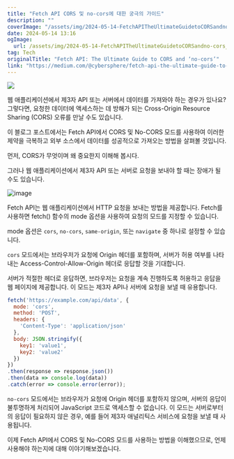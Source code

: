```yaml
---
title: "Fetch API CORS 및 no-cors에 대한 궁극의 가이드"
description: ""
coverImage: "/assets/img/2024-05-14-FetchAPITheUltimateGuidetoCORSandno-cors_0.png"
date: 2024-05-14 13:16
ogImage: 
  url: /assets/img/2024-05-14-FetchAPITheUltimateGuidetoCORSandno-cors_0.png
tag: Tech
originalTitle: "Fetch API: The Ultimate Guide to CORS and ‘no-cors’"
link: "https://medium.com/@cybersphere/fetch-api-the-ultimate-guide-to-cors-and-no-cors-cbcef88d371e"
---
```




<img src="/assets/img/2024-05-14-FetchAPITheUltimateGuidetoCORSandno-cors_0.png" />

웹 애플리케이션에서 제3자 API 또는 서버에서 데이터를 가져와야 하는 경우가 있나요? 그렇다면, 요청한 데이터에 액세스하는 데 방해가 되는 Cross-Origin Resource Sharing (CORS) 오류를 만날 수도 있습니다.

이 블로그 포스트에서는 Fetch API에서 CORS 및 No-CORS 모드를 사용하여 이러한 제약을 극복하고 외부 소스에서 데이터를 성공적으로 가져오는 방법을 살펴볼 것입니다.

먼저, CORS가 무엇이며 왜 중요한지 이해해 봅시다.




그러나 웹 애플리케이션에서 제3자 API 또는 서버로 요청을 보내야 할 때는 장애가 될 수도 있습니다.

![image](/assets/img/2024-05-14-FetchAPITheUltimateGuidetoCORSandno-cors_1.png)

Fetch API는 웹 애플리케이션에서 HTTP 요청을 보내는 방법을 제공합니다. Fetch를 사용하면 fetch() 함수의 mode 옵션을 사용하여 요청의 모드를 지정할 수 있습니다.

mode 옵션은 `cors`, `no-cors`, `same-origin`, 또는 `navigate` 중 하나로 설정할 수 있습니다.



`cors` 모드에서는 브라우저가 요청에 Origin 헤더를 포함하며, 서버가 허용 여부를 나타내는 Access-Control-Allow-Origin 헤더로 응답할 것을 기대합니다.

서버가 적절한 헤더로 응답하면, 브라우저는 요청을 계속 진행하도록 허용하고 응답을 웹 페이지에 제공합니다. 이 모드는 제3자 API나 서버에 요청을 보낼 때 유용합니다.

```js
fetch('https://example.com/api/data', {
  mode: 'cors',
  method: 'POST',
  headers: {
    'Content-Type': 'application/json'
  },
  body: JSON.stringify({
    key1: 'value1',
    key2: 'value2'
  })
})
.then(response => response.json())
.then(data => console.log(data))
.catch(error => console.error(error));
```

`no-cors` 모드에서는 브라우저가 요청에 Origin 헤더를 포함하지 않으며, 서버의 응답이 불투명하게 처리되어 JavaScript 코드로 액세스할 수 없습니다. 이 모드는 서버로부터의 응답이 필요하지 않은 경우, 예를 들어 제3자 애널리틱스 서비스에 요청을 보낼 때 사용됩니다.



이제 Fetch API에서 CORS 및 No-CORS 모드를 사용하는 방법을 이해했으므로, 언제 사용해야 하는지에 대해 이야기해보겠습니다.